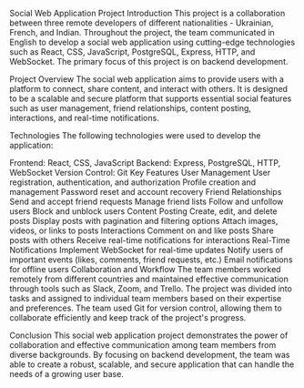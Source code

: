 Social Web Application Project
Introduction
This project is a collaboration between three remote developers of different nationalities - Ukrainian, French, and Indian. Throughout the project, the team communicated in English to develop a social web application using cutting-edge technologies such as React, CSS, JavaScript, PostgreSQL, Express, HTTP, and WebSocket. The primary focus of this project is on backend development.

Project Overview
The social web application aims to provide users with a platform to connect, share content, and interact with others. It is designed to be a scalable and secure platform that supports essential social features such as user management, friend relationships, content posting, interactions, and real-time notifications.

Technologies
The following technologies were used to develop the application:

Frontend: React, CSS, JavaScript
Backend: Express, PostgreSQL, HTTP, WebSocket
Version Control: Git
Key Features
User Management
User registration, authentication, and authorization
Profile creation and management
Password reset and account recovery
Friend Relationships
Send and accept friend requests
Manage friend lists
Follow and unfollow users
Block and unblock users
Content Posting
Create, edit, and delete posts
Display posts with pagination and filtering options
Attach images, videos, or links to posts
Interactions
Comment on and like posts
Share posts with others
Receive real-time notifications for interactions
Real-Time Notifications
Implement WebSocket for real-time updates
Notify users of important events (likes, comments, friend requests, etc.)
Email notifications for offline users
Collaboration and Workflow
The team members worked remotely from different countries and maintained effective communication through tools such as Slack, Zoom, and Trello. The project was divided into tasks and assigned to individual team members based on their expertise and preferences. The team used Git for version control, allowing them to collaborate efficiently and keep track of the project's progress.

Conclusion
This social web application project demonstrates the power of collaboration and effective communication among team members from diverse backgrounds. By focusing on backend development, the team was able to create a robust, scalable, and secure application that can handle the needs of a growing user base.
